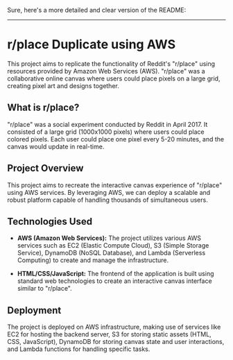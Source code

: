 Sure, here's a more detailed and clear version of the README:

---

# r/place Duplicate using AWS

This project aims to replicate the functionality of Reddit's "r/place" using resources provided by Amazon Web Services (AWS). "r/place" was a collaborative online canvas where users could place pixels on a large grid, creating pixel art and designs together.

## What is r/place?

"r/place" was a social experiment conducted by Reddit in April 2017. It consisted of a large grid (1000x1000 pixels) where users could place colored pixels. Each user could place one pixel every 5-20 minutes, and the canvas would update in real-time.

## Project Overview

This project aims to recreate the interactive canvas experience of "r/place" using AWS services. By leveraging AWS, we can deploy a scalable and robust platform capable of handling thousands of simultaneous users.

## Technologies Used

- **AWS (Amazon Web Services):** The project utilizes various AWS services such as EC2 (Elastic Compute Cloud), S3 (Simple Storage Service), DynamoDB (NoSQL Database), and Lambda (Serverless Computing) to create and manage the infrastructure.
  
- **HTML/CSS/JavaScript:** The frontend of the application is built using standard web technologies to create an interactive canvas interface similar to "r/place".

## Deployment

The project is deployed on AWS infrastructure, making use of services like EC2 for hosting the backend server, S3 for storing static assets (HTML, CSS, JavaScript), DynamoDB for storing canvas state and user interactions, and Lambda functions for handling specific tasks.
